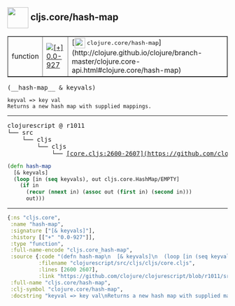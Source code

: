 ## <img width="48px" valign="middle" src="http://i.imgur.com/Hi20huC.png"> cljs.core/hash-map

 <table border="1">
<tr>
<td>function</td>
<td><a href="https://github.com/cljsinfo/api-refs/tree/0.0-927"><img valign="middle" alt="[+] 0.0-927" src="https://img.shields.io/badge/+-0.0--927-lightgrey.svg"></a> </td>
<td>
[<img height="24px" valign="middle" src="http://i.imgur.com/1GjPKvB.png"> <samp>clojure.core/hash-map</samp>](http://clojure.github.io/clojure/branch-master/clojure.core-api.html#clojure.core/hash-map)
</td>
</tr>
</table>

 <samp>
(__hash-map__ & keyvals)<br>
</samp>

```
keyval => key val
Returns a new hash map with supplied mappings.
```

---

 <pre>
clojurescript @ r1011
└── src
    └── cljs
        └── cljs
            └── <ins>[core.cljs:2600-2607](https://github.com/clojure/clojurescript/blob/r1011/src/cljs/cljs/core.cljs#L2600-L2607)</ins>
</pre>

```clj
(defn hash-map
  [& keyvals]
  (loop [in (seq keyvals), out cljs.core.HashMap/EMPTY]
    (if in
      (recur (nnext in) (assoc out (first in) (second in)))
      out)))
```


---

```clj
{:ns "cljs.core",
 :name "hash-map",
 :signature ["[& keyvals]"],
 :history [["+" "0.0-927"]],
 :type "function",
 :full-name-encode "cljs.core_hash-map",
 :source {:code "(defn hash-map\n  [& keyvals]\n  (loop [in (seq keyvals), out cljs.core.HashMap/EMPTY]\n    (if in\n      (recur (nnext in) (assoc out (first in) (second in)))\n      out)))",
          :filename "clojurescript/src/cljs/cljs/core.cljs",
          :lines [2600 2607],
          :link "https://github.com/clojure/clojurescript/blob/r1011/src/cljs/cljs/core.cljs#L2600-L2607"},
 :full-name "cljs.core/hash-map",
 :clj-symbol "clojure.core/hash-map",
 :docstring "keyval => key val\nReturns a new hash map with supplied mappings."}

```
